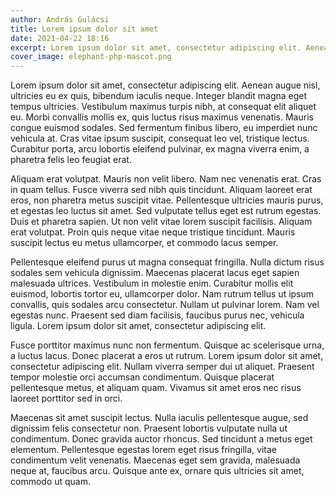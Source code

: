 ```yaml
---
author: András Gulácsi
title: Lorem ipsum dolor sit amet
date: 2021-04-22 18:16
excerpt: Lorem ipsum dolor sit amet, consectetur adipiscing elit. Aenean augue nisl, ultricies eu ex quis, bibendum iaculis neque. Integer blandit magna eget tempus ultricies.
cover_image: elephant-php-mascot.png
---
```


Lorem ipsum dolor sit amet, consectetur adipiscing elit. Aenean augue nisl, ultricies eu ex quis, bibendum iaculis
neque. Integer blandit magna eget tempus ultricies. Vestibulum maximus turpis nibh, at consequat elit aliquet eu. Morbi
convallis mollis ex, quis luctus risus maximus venenatis. Mauris congue euismod sodales. Sed fermentum finibus libero,
eu imperdiet nunc vehicula at. Cras vitae ipsum suscipit, consequat leo vel, tristique lectus. Curabitur porta, arcu
lobortis eleifend pulvinar, ex magna viverra enim, a pharetra felis leo feugiat erat.

Aliquam erat volutpat. Mauris non velit libero. Nam nec venenatis erat. Cras in quam tellus. Fusce viverra sed nibh quis
tincidunt. Aliquam laoreet erat eros, non pharetra metus suscipit vitae. Pellentesque ultricies mauris purus, et egestas
leo luctus sit amet. Sed vulputate tellus eget est rutrum egestas. Duis et pharetra sapien. Ut non velit vitae lorem
suscipit facilisis. Aliquam erat volutpat. Proin quis neque vitae neque tristique tincidunt. Mauris suscipit lectus eu
metus ullamcorper, et commodo lacus semper.

Pellentesque eleifend purus ut magna consequat fringilla. Nulla dictum risus sodales sem vehicula dignissim. Maecenas
placerat lacus eget sapien malesuada ultrices. Vestibulum in molestie enim. Curabitur mollis elit euismod, lobortis
tortor eu, ullamcorper dolor. Nam rutrum tellus ut ipsum convallis, quis sodales arcu consectetur. Nullam ut pulvinar
lorem. Nam vel egestas nunc. Praesent sed diam facilisis, faucibus purus nec, vehicula ligula. Lorem ipsum dolor sit
amet, consectetur adipiscing elit.

Fusce porttitor maximus nunc non fermentum. Quisque ac scelerisque urna, a luctus lacus. Donec placerat a eros ut
rutrum. Lorem ipsum dolor sit amet, consectetur adipiscing elit. Nullam viverra semper dui ut aliquet. Praesent tempor
molestie orci accumsan condimentum. Quisque placerat pellentesque metus, et aliquam quam. Vivamus sit amet eros nec
risus laoreet porttitor sed in orci.

Maecenas sit amet suscipit lectus. Nulla iaculis pellentesque augue, sed dignissim felis consectetur non. Praesent
lobortis vulputate nulla ut condimentum. Donec gravida auctor rhoncus. Sed tincidunt a metus eget elementum.
Pellentesque egestas lorem eget risus fringilla, vitae condimentum velit venenatis. Maecenas eget sem gravida, malesuada
neque at, faucibus arcu. Quisque ante ex, ornare quis ultricies sit amet, commodo ut quam.
